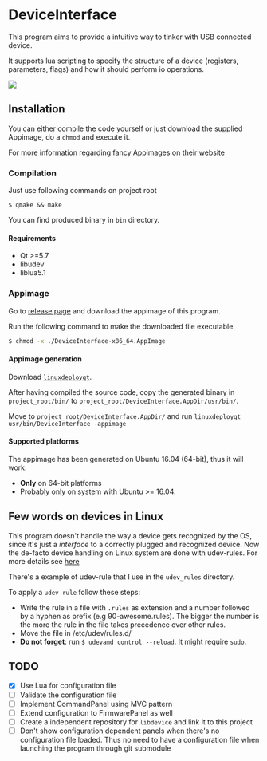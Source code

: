 # DeviceInterface

This program aims to provide a intuitive way to tinker with USB connected device.

It supports lua scripting to specify the structure of a device (registers, parameters,
flags) and how it should perform io operations.

![](http://i.imgur.com/5vhlBUw.png)

## Installation

You can either compile the code yourself or just download the supplied Appimage,
do a `chmod` and execute it.

For more information regarding fancy Appimages on their [website](http://appimage.org/)

### Compilation

Just use following commands on project root
```
$ qmake && make
```
You can find produced binary in `bin` directory.

#### Requirements

* Qt >=5.7
* libudev
* liblua5.1

### Appimage

Go to [release page](https://github.com/free-easy/DeviceInterface/releases)
and download the appimage of this program.

Run the following command to make the downloaded file executable.

```sh
$ chmod -x ./DeviceInterface-x86_64.AppImage
```

#### Appimage generation

Download [`linuxdeployqt`](https://github.com/probonopd/linuxdeployqt/releases).

After having compiled the source code, copy the generated binary in `project_root/bin/`
to `project_root/DeviceInterface.AppDir/usr/bin/`.

Move to `project_root/DeviceInterface.AppDir/` and run `linuxdeployqt usr/bin/DeviceInterface -appimage`

#### Supported platforms
The appimage has been generated on Ubuntu 16.04 (64-bit), thus it will work:

* **Only** on 64-bit platforms
* Probably only on system with Ubuntu >= 16.04.

## Few words on devices in Linux

This program doesn't handle the way a device gets recognized by the OS, since it's
just a *interface* to a correctly plugged and recognized device.
Now the de-facto device handling on Linux system are done with udev-rules.
For more details see [here](http://www.reactivated.net/writing_udev_rules.html#hierarchy)

There's a example of udev-rule that I use in the `udev_rules` directory.

To apply a `udev-rule` follow these steps:

* Write the rule in a file with `.rules` as extension and a number followed by a hyphen as prefix
(e.g 90-awesome.rules). The bigger the number is the more the rule in the file takes precedence over other rules.
* Move the file in /etc/udev/rules.d/
* **Do not forget**: run `$ udevamd control --reload`. It might require `sudo`.

## TODO

- [x] Use Lua for configuration file
- [ ] Validate the configuration file
- [ ] Implement CommandPanel using MVC pattern
- [ ] Extend configuration to FirmwarePanel as well
- [ ] Create a independent repository for `libdevice` and link it to this project
- [ ] Don't show configuration dependent panels when there's no configuration file loaded.
Thus no need to have a configuration file when launching the program
through git submodule
